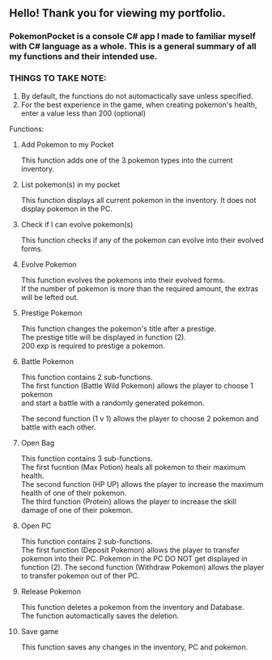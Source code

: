 ## Hello! Thank you for viewing my portfolio. 

### PokemonPocket is a console C# app I made to familiar myself with C# language as a whole.  This is a general summary of all my functions and their intended use.

### THINGS TO TAKE NOTE:
1. By default, the functions do not automactically save unless specified.
2. For the best experience in the game, when creating pokemon's health, enter a value less than 200 (optional)

Functions:

1. Add Pokemon to my Pocket

   This function adds one of the 3 pokemon types into the current inventory.

2. List pokemon(s) in my pocket

   This function displays all current pokemon in the inventory.
   It does not display pokemon in the PC.

3. Check if I can evolve pokemon(s)

   This function checks if any of the pokemon can evolve into their evolved forms.

4. Evolve Pokemon

   This function evolves the pokemons into their evolved forms.  
   If the number of pokemon is more than the required amount, the extras will be lefted out.

5. Prestige Pokemon

   This function changes the pokemon's title after a prestige.  
   The prestige title will be displayed in function (2).  
   200 exp is required to prestige a pokemon.

6. Battle Pokemon

   This function contains 2 sub-functions.  
   The first function (Battle Wild Pokemon) allows the player to choose 1 pokemon  
   and start a battle with a randomly generated pokemon.

   The second function (1 v 1) allows the player to choose 2 pokemon and battle with each other.

7. Open Bag

   This function contains 3 sub-functions.  
   The first fucntion (Max Potion) heals all pokemon to their maximum health.  
   The second function (HP UP) allows the player to increase the maximum health of one of their pokemon.  
   The third function (Protein) allows the player to increase the skill damage of one of their pokemon.

8. Open PC

   This function contains 2 sub-functions.  
   The first function (Deposit Pokemon) allows the player to transfer pokemon into their PC.
   Pokemon in the PC DO NOT get displayed in function (2).
   The second function (Withdraw Pokemon) allows the player to transfer pokemon out of ther PC.

9. Release Pokemon

   This function deletes a pokemon from the inventory and Database.  
   The function automactically saves the deletion.

10. Save game

    This function saves any changes in the inventory, PC and pokemon.